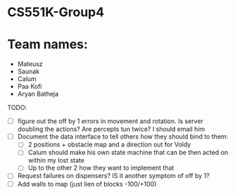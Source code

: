 # CS551K-Group4

# Team names:
- Mateusz
- Saunak
- Calum
- Paa Kofi
- Aryan Batheja


TODO:
- [ ] figure out the off by 1 errors in movement and rotation. Is server doubling the actions? Are percepts tun twice? I should email him
- [ ] Document the data interface to tell others how they should bind to them:
  - [ ] 2 positions + obstacle map and a direction out for Voldy
  - [ ] Calum should make his own state machine that can be then acted on within my lost state
  - [ ] Up to the other 2 how they want to implement that
- [ ] Request failures on dispensers? IS it another symptom of off by 1?
- [ ] Add walls to map (just lien of blocks -100/+100)